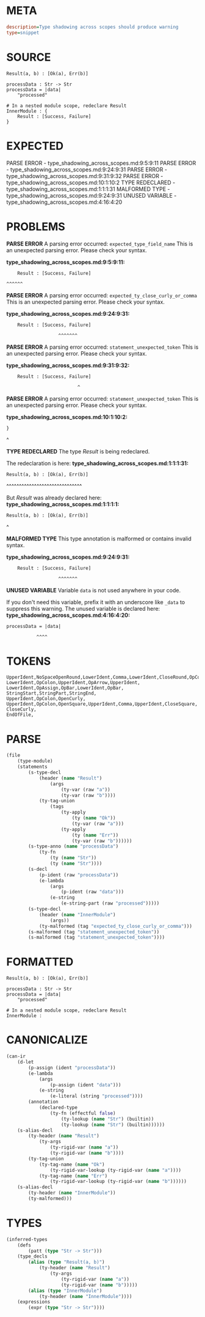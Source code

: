 # META
~~~ini
description=Type shadowing across scopes should produce warning
type=snippet
~~~
# SOURCE
~~~roc
Result(a, b) : [Ok(a), Err(b)]

processData : Str -> Str
processData = |data|
    "processed"

# In a nested module scope, redeclare Result
InnerModule : {
    Result : [Success, Failure]
}
~~~
# EXPECTED
PARSE ERROR - type_shadowing_across_scopes.md:9:5:9:11
PARSE ERROR - type_shadowing_across_scopes.md:9:24:9:31
PARSE ERROR - type_shadowing_across_scopes.md:9:31:9:32
PARSE ERROR - type_shadowing_across_scopes.md:10:1:10:2
TYPE REDECLARED - type_shadowing_across_scopes.md:1:1:1:31
MALFORMED TYPE - type_shadowing_across_scopes.md:9:24:9:31
UNUSED VARIABLE - type_shadowing_across_scopes.md:4:16:4:20
# PROBLEMS
**PARSE ERROR**
A parsing error occurred: `expected_type_field_name`
This is an unexpected parsing error. Please check your syntax.

**type_shadowing_across_scopes.md:9:5:9:11:**
```roc
    Result : [Success, Failure]
```
    ^^^^^^


**PARSE ERROR**
A parsing error occurred: `expected_ty_close_curly_or_comma`
This is an unexpected parsing error. Please check your syntax.

**type_shadowing_across_scopes.md:9:24:9:31:**
```roc
    Result : [Success, Failure]
```
                       ^^^^^^^


**PARSE ERROR**
A parsing error occurred: `statement_unexpected_token`
This is an unexpected parsing error. Please check your syntax.

**type_shadowing_across_scopes.md:9:31:9:32:**
```roc
    Result : [Success, Failure]
```
                              ^


**PARSE ERROR**
A parsing error occurred: `statement_unexpected_token`
This is an unexpected parsing error. Please check your syntax.

**type_shadowing_across_scopes.md:10:1:10:2:**
```roc
}
```
^


**TYPE REDECLARED**
The type _Result_ is being redeclared.

The redeclaration is here:
**type_shadowing_across_scopes.md:1:1:1:31:**
```roc
Result(a, b) : [Ok(a), Err(b)]
```
^^^^^^^^^^^^^^^^^^^^^^^^^^^^^^

But _Result_ was already declared here:
**type_shadowing_across_scopes.md:1:1:1:1:**
```roc
Result(a, b) : [Ok(a), Err(b)]
```
^


**MALFORMED TYPE**
This type annotation is malformed or contains invalid syntax.

**type_shadowing_across_scopes.md:9:24:9:31:**
```roc
    Result : [Success, Failure]
```
                       ^^^^^^^


**UNUSED VARIABLE**
Variable `data` is not used anywhere in your code.

If you don't need this variable, prefix it with an underscore like `_data` to suppress this warning.
The unused variable is declared here:
**type_shadowing_across_scopes.md:4:16:4:20:**
```roc
processData = |data|
```
               ^^^^


# TOKENS
~~~zig
UpperIdent,NoSpaceOpenRound,LowerIdent,Comma,LowerIdent,CloseRound,OpColon,OpenSquare,UpperIdent,NoSpaceOpenRound,LowerIdent,CloseRound,Comma,UpperIdent,NoSpaceOpenRound,LowerIdent,CloseRound,CloseSquare,
LowerIdent,OpColon,UpperIdent,OpArrow,UpperIdent,
LowerIdent,OpAssign,OpBar,LowerIdent,OpBar,
StringStart,StringPart,StringEnd,
UpperIdent,OpColon,OpenCurly,
UpperIdent,OpColon,OpenSquare,UpperIdent,Comma,UpperIdent,CloseSquare,
CloseCurly,
EndOfFile,
~~~
# PARSE
~~~clojure
(file
	(type-module)
	(statements
		(s-type-decl
			(header (name "Result")
				(args
					(ty-var (raw "a"))
					(ty-var (raw "b"))))
			(ty-tag-union
				(tags
					(ty-apply
						(ty (name "Ok"))
						(ty-var (raw "a")))
					(ty-apply
						(ty (name "Err"))
						(ty-var (raw "b"))))))
		(s-type-anno (name "processData")
			(ty-fn
				(ty (name "Str"))
				(ty (name "Str"))))
		(s-decl
			(p-ident (raw "processData"))
			(e-lambda
				(args
					(p-ident (raw "data")))
				(e-string
					(e-string-part (raw "processed")))))
		(s-type-decl
			(header (name "InnerModule")
				(args))
			(ty-malformed (tag "expected_ty_close_curly_or_comma")))
		(s-malformed (tag "statement_unexpected_token"))
		(s-malformed (tag "statement_unexpected_token"))))
~~~
# FORMATTED
~~~roc
Result(a, b) : [Ok(a), Err(b)]

processData : Str -> Str
processData = |data|
	"processed"

# In a nested module scope, redeclare Result
InnerModule : 

~~~
# CANONICALIZE
~~~clojure
(can-ir
	(d-let
		(p-assign (ident "processData"))
		(e-lambda
			(args
				(p-assign (ident "data")))
			(e-string
				(e-literal (string "processed"))))
		(annotation
			(declared-type
				(ty-fn (effectful false)
					(ty-lookup (name "Str") (builtin))
					(ty-lookup (name "Str") (builtin))))))
	(s-alias-decl
		(ty-header (name "Result")
			(ty-args
				(ty-rigid-var (name "a"))
				(ty-rigid-var (name "b"))))
		(ty-tag-union
			(ty-tag-name (name "Ok")
				(ty-rigid-var-lookup (ty-rigid-var (name "a"))))
			(ty-tag-name (name "Err")
				(ty-rigid-var-lookup (ty-rigid-var (name "b"))))))
	(s-alias-decl
		(ty-header (name "InnerModule"))
		(ty-malformed)))
~~~
# TYPES
~~~clojure
(inferred-types
	(defs
		(patt (type "Str -> Str")))
	(type_decls
		(alias (type "Result(a, b)")
			(ty-header (name "Result")
				(ty-args
					(ty-rigid-var (name "a"))
					(ty-rigid-var (name "b")))))
		(alias (type "InnerModule")
			(ty-header (name "InnerModule"))))
	(expressions
		(expr (type "Str -> Str"))))
~~~
